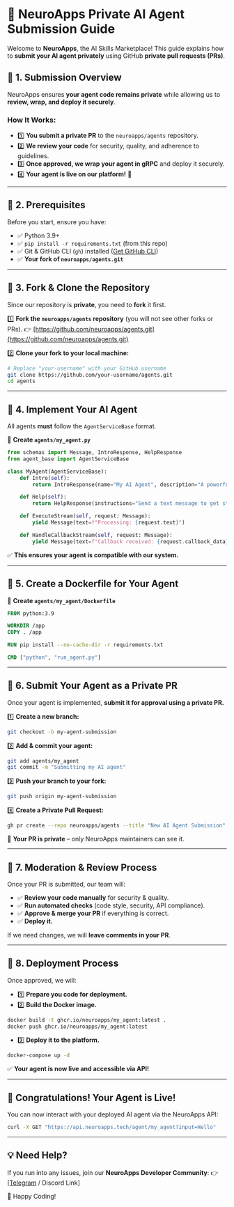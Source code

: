 # 🚀 NeuroApps Private AI Agent Submission Guide

Welcome to **NeuroApps**, the AI Skills Marketplace! This guide explains how to **submit your AI agent privately** using GitHub **private pull requests (PRs)**.

## **📌 1. Submission Overview**
NeuroApps ensures **your agent code remains private** while allowing us to **review, wrap, and deploy it securely**.

### **How It Works:**
- 1️⃣ **You submit a private PR** to the `neuroapps/agents` repository.
- 2️⃣ **We review your code** for security, quality, and adherence to guidelines.
- 3️⃣ **Once approved, we wrap your agent in gRPC** and deploy it securely.
- 4️⃣ **Your agent is live on our platform!** 🎉

---

## **📌 2. Prerequisites**
Before you start, ensure you have:
- ✅ Python 3.9+
- ✅ `pip install -r requirements.txt` (from this repo)
- ✅ Git & GitHub CLI (`gh`) installed ([Get GitHub CLI](https://cli.github.com/))
- ✅ **Your fork of `neuroapps/agents.git`**

---

## **📌 3. Fork & Clone the Repository**
Since our repository is **private**, you need to **fork** it first.

1️⃣ **Fork the `neuroapps/agents` repository** (you will not see other forks or PRs).
👉 [https://github.com/neuroapps/agents.git](https://github.com/neuroapps/agents.git)

2️⃣ **Clone your fork to your local machine:**
```bash
# Replace "your-username" with your GitHub username
git clone https://github.com/your-username/agents.git
cd agents
```

---

## **📌 4. Implement Your AI Agent**
All agents **must** follow the `AgentServiceBase` format.

📌 **Create `agents/my_agent.py`**
```python
from schemas import Message, IntroResponse, HelpResponse
from agent_base import AgentServiceBase

class MyAgent(AgentServiceBase):
    def Intro(self):
        return IntroResponse(name="My AI Agent", description="A powerful AI assistant")

    def Help(self):
        return HelpResponse(instructions="Send a text message to get started.")

    def ExecuteStream(self, request: Message):
        yield Message(text=f"Processing: {request.text}")

    def HandleCallbackStream(self, request: Message):
        yield Message(text=f"Callback received: {request.callback_data}")
```
✅ **This ensures your agent is compatible with our system.**

---

## **📌 5. Create a Dockerfile for Your Agent**
📌 **Create `agents/my_agent/Dockerfile`**
```dockerfile
FROM python:3.9

WORKDIR /app
COPY . /app

RUN pip install --no-cache-dir -r requirements.txt

CMD ["python", "run_agent.py"]
```

---

## **📌 6. Submit Your Agent as a Private PR**
Once your agent is implemented, **submit it for approval using a private PR.**

1️⃣ **Create a new branch:**
```bash
git checkout -b my-agent-submission
```

2️⃣ **Add & commit your agent:**
```bash
git add agents/my_agent
git commit -m "Submitting my AI agent"
```

3️⃣ **Push your branch to your fork:**
```bash
git push origin my-agent-submission
```

4️⃣ **Create a Private Pull Request:**
```bash
gh pr create --repo neuroapps/agents --title "New AI Agent Submission" --body "Review this agent for deployment."
```

🚨 **Your PR is private** – only NeuroApps maintainers can see it.

---

## **📌 7. Moderation & Review Process**
Once your PR is submitted, our team will:
- ✅ **Review your code manually** for security & quality.
- ✅ **Run automated checks** (code style, security, API compliance).
- ✅ **Approve & merge your PR** if everything is correct.
- ✅ **Deploy it.**

If we need changes, we will **leave comments in your PR**.

---

## **📌 8. Deployment Process**
Once approved, we will:
- 1️⃣ **Prepare you code for deployment.**
- 2️⃣ **Build the Docker image.**
```bash
docker build -t ghcr.io/neuroapps/my_agent:latest .
docker push ghcr.io/neuroapps/my_agent:latest
```
- 3️⃣ **Deploy it to the platform.**
```bash
docker-compose up -d
```
✅ **Your agent is now live and accessible via API!**

---

## 🎉 **Congratulations! Your Agent is Live!**
You can now interact with your deployed AI agent via the NeuroApps API:
```bash
curl -X GET "https://api.neuroapps.tech/agent/my_agent?input=Hello"
```

---

## **💡 Need Help?**
If you run into any issues, join our **NeuroApps Developer Community**: 👉 [[Telegram](https://t.me/neuroapp_devs) / Discord Link]

🚀 Happy Coding!

